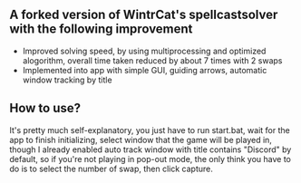 ## A forked version of WintrCat's spellcastsolver with the following improvement
- Improved solving speed, by using multiprocessing and optimized alogorithm, overall time taken reduced by about 7 times with 2 swaps
- Implemented into app with simple GUI, guiding arrows, automatic window tracking by title

## How to use?
It's pretty much self-explanatory, you just have to run start.bat, wait for the app to finish initializing, select window that the game will be played in, though I already enabled auto track window with title contains "Discord" by default, so if you're not playing in pop-out mode, the only think you have to do is to select the number of swap, then click capture.
